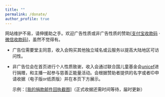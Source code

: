 ```yaml
---
title: ""
permalink: /donate/
author_profile: true
---
```


网站维护不易，请伸援助之手。欢迎广告性质或非广告性质的赞助[[支付宝收款码](/images/zfb.jpg) · [微信收款码](/images/wechatpay.jpg)]，虽然不觉得有。

- 广告位需要堂主同意，收入会购买其他独立域名或云服务以提高大陆地区可访问性。
- 非广告位会在首页进行个人性质致谢，收入会通过联合国儿童基金会[unicef](https://www.unicef.org/)进行捐赠，和主播一起参与慈善正能量活动。会根据赞助者提供的名字或者ID申请收据（电子版or纸质版）并在本页下方展示。
  
  示例：[[我的捐款邮件回执截图]](/images/donate.png)（正式收据还需时间等待，届时更新）
